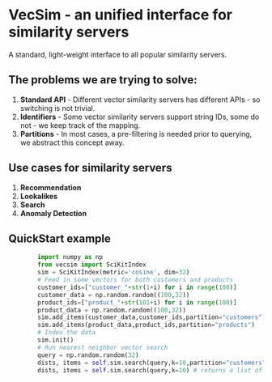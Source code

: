 # VecSim - an unified interface for similarity servers
A standard, light-weight interface to all popular similarity servers.

## The problems we are trying to solve:
1. **Standard API** - Different vector similarity servers has different APIs - so switching is not trivial.
1. **Identifiers** - Some vector similarity servers support string IDs, some do not - we keep track of the mapping.
1. **Partitions** - In most cases, a pre-filtering is needed prior to querying, we abstract this concept away.

## Use cases for similarity servers
1. **Recommendation**
1. **Lookalikes**
1. **Search**
1. **Anomaly Detection**

## QuickStart example
```python
        import numpy as np
        from vecsim import SciKitIndex
        sim = SciKitIndex(metric='cosine', dim=32)
        # Feed in some vectors for both customers and products
        customer_ids=["customer_"+str(1+i) for i in range(100)]
        customer_data = np.random.random((100,32))
        product_ids=["product_"+str(101+i) for i in range(100)]
        product_data = np.random.random((100,32))
        sim.add_items(customer_data,customer_ids,partition="customers")
        sim.add_items(product_data,product_ids,partition="products")
        # Index the data
        sim.init()
        # Run nearest neighbor vector search
        query = np.random.random(32)
        dists, items = self.sim.search(query,k=10,partition="customers") # returns a list of customers and products
        dists, items = self.sim.search(query,k=10) # returns a list of only customers
```